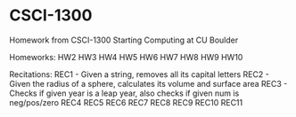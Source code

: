 # CSCI-1300
Homework from CSCI-1300 Starting Computing at CU Boulder

Homeworks:
HW2
HW3
HW4
HW5
HW6
HW7
HW8
HW9
HW10

Recitations:
REC1 - Given a string, removes all its capital letters
REC2 - Given the radius of a sphere, calculates its volume and surface area
REC3 - Checks if given year is a leap year, also checks if given num is neg/pos/zero
REC4
REC5
REC6
REC7
REC8
REC9
REC10
REC11
